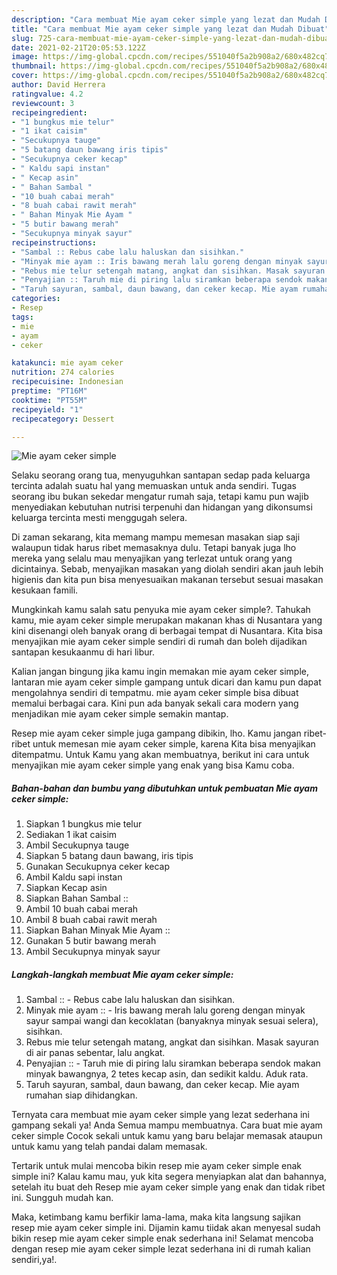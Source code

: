```yaml
---
description: "Cara membuat Mie ayam ceker simple yang lezat dan Mudah Dibuat"
title: "Cara membuat Mie ayam ceker simple yang lezat dan Mudah Dibuat"
slug: 725-cara-membuat-mie-ayam-ceker-simple-yang-lezat-dan-mudah-dibuat
date: 2021-02-21T20:05:53.122Z
image: https://img-global.cpcdn.com/recipes/551040f5a2b908a2/680x482cq70/mie-ayam-ceker-simple-foto-resep-utama.jpg
thumbnail: https://img-global.cpcdn.com/recipes/551040f5a2b908a2/680x482cq70/mie-ayam-ceker-simple-foto-resep-utama.jpg
cover: https://img-global.cpcdn.com/recipes/551040f5a2b908a2/680x482cq70/mie-ayam-ceker-simple-foto-resep-utama.jpg
author: David Herrera
ratingvalue: 4.2
reviewcount: 3
recipeingredient:
- "1 bungkus mie telur"
- "1 ikat caisim"
- "Secukupnya tauge"
- "5 batang daun bawang iris tipis"
- "Secukupnya ceker kecap"
- " Kaldu sapi instan"
- " Kecap asin"
- " Bahan Sambal "
- "10 buah cabai merah"
- "8 buah cabai rawit merah"
- " Bahan Minyak Mie Ayam "
- "5 butir bawang merah"
- "Secukupnya minyak sayur"
recipeinstructions:
- "Sambal :: Rebus cabe lalu haluskan dan sisihkan."
- "Minyak mie ayam :: Iris bawang merah lalu goreng dengan minyak sayur sampai wangi dan kecoklatan (banyaknya minyak sesuai selera), sisihkan."
- "Rebus mie telur setengah matang, angkat dan sisihkan. Masak sayuran di air panas sebentar, lalu angkat."
- "Penyajian :: Taruh mie di piring lalu siramkan beberapa sendok makan minyak bawangnya, 2 tetes kecap asin, dan sedikit kaldu. Aduk rata."
- "Taruh sayuran, sambal, daun bawang, dan ceker kecap. Mie ayam rumahan siap dihidangkan."
categories:
- Resep
tags:
- mie
- ayam
- ceker

katakunci: mie ayam ceker 
nutrition: 274 calories
recipecuisine: Indonesian
preptime: "PT16M"
cooktime: "PT55M"
recipeyield: "1"
recipecategory: Dessert

---
```



![Mie ayam ceker simple](https://img-global.cpcdn.com/recipes/551040f5a2b908a2/680x482cq70/mie-ayam-ceker-simple-foto-resep-utama.jpg)

Selaku seorang orang tua, menyuguhkan santapan sedap pada keluarga tercinta adalah suatu hal yang memuaskan untuk anda sendiri. Tugas seorang ibu bukan sekedar mengatur rumah saja, tetapi kamu pun wajib menyediakan kebutuhan nutrisi terpenuhi dan hidangan yang dikonsumsi keluarga tercinta mesti menggugah selera.

Di zaman  sekarang, kita memang mampu memesan masakan siap saji walaupun tidak harus ribet memasaknya dulu. Tetapi banyak juga lho mereka yang selalu mau menyajikan yang terlezat untuk orang yang dicintainya. Sebab, menyajikan masakan yang diolah sendiri akan jauh lebih higienis dan kita pun bisa menyesuaikan makanan tersebut sesuai masakan kesukaan famili. 



Mungkinkah kamu salah satu penyuka mie ayam ceker simple?. Tahukah kamu, mie ayam ceker simple merupakan makanan khas di Nusantara yang kini disenangi oleh banyak orang di berbagai tempat di Nusantara. Kita bisa menyajikan mie ayam ceker simple sendiri di rumah dan boleh dijadikan santapan kesukaanmu di hari libur.

Kalian jangan bingung jika kamu ingin memakan mie ayam ceker simple, lantaran mie ayam ceker simple gampang untuk dicari dan kamu pun dapat mengolahnya sendiri di tempatmu. mie ayam ceker simple bisa dibuat memalui berbagai cara. Kini pun ada banyak sekali cara modern yang menjadikan mie ayam ceker simple semakin mantap.

Resep mie ayam ceker simple juga gampang dibikin, lho. Kamu jangan ribet-ribet untuk memesan mie ayam ceker simple, karena Kita bisa menyajikan ditempatmu. Untuk Kamu yang akan membuatnya, berikut ini cara untuk menyajikan mie ayam ceker simple yang enak yang bisa Kamu coba.

<!--inarticleads1-->

##### Bahan-bahan dan bumbu yang dibutuhkan untuk pembuatan Mie ayam ceker simple:

1. Siapkan 1 bungkus mie telur
1. Sediakan 1 ikat caisim
1. Ambil Secukupnya tauge
1. Siapkan 5 batang daun bawang, iris tipis
1. Gunakan Secukupnya ceker kecap
1. Ambil  Kaldu sapi instan
1. Siapkan  Kecap asin
1. Siapkan  Bahan Sambal ::
1. Ambil 10 buah cabai merah
1. Ambil 8 buah cabai rawit merah
1. Siapkan  Bahan Minyak Mie Ayam ::
1. Gunakan 5 butir bawang merah
1. Ambil Secukupnya minyak sayur




<!--inarticleads2-->

##### Langkah-langkah membuat Mie ayam ceker simple:

1. Sambal :: - Rebus cabe lalu haluskan dan sisihkan.
1. Minyak mie ayam :: - Iris bawang merah lalu goreng dengan minyak sayur sampai wangi dan kecoklatan (banyaknya minyak sesuai selera), sisihkan.
1. Rebus mie telur setengah matang, angkat dan sisihkan. Masak sayuran di air panas sebentar, lalu angkat.
1. Penyajian :: - Taruh mie di piring lalu siramkan beberapa sendok makan minyak bawangnya, 2 tetes kecap asin, dan sedikit kaldu. Aduk rata.
1. Taruh sayuran, sambal, daun bawang, dan ceker kecap. Mie ayam rumahan siap dihidangkan.




Ternyata cara membuat mie ayam ceker simple yang lezat sederhana ini gampang sekali ya! Anda Semua mampu membuatnya. Cara buat mie ayam ceker simple Cocok sekali untuk kamu yang baru belajar memasak ataupun untuk kamu yang telah pandai dalam memasak.

Tertarik untuk mulai mencoba bikin resep mie ayam ceker simple enak simple ini? Kalau kamu mau, yuk kita segera menyiapkan alat dan bahannya, setelah itu buat deh Resep mie ayam ceker simple yang enak dan tidak ribet ini. Sungguh mudah kan. 

Maka, ketimbang kamu berfikir lama-lama, maka kita langsung sajikan resep mie ayam ceker simple ini. Dijamin kamu tiidak akan menyesal sudah bikin resep mie ayam ceker simple enak sederhana ini! Selamat mencoba dengan resep mie ayam ceker simple lezat sederhana ini di rumah kalian sendiri,ya!.

